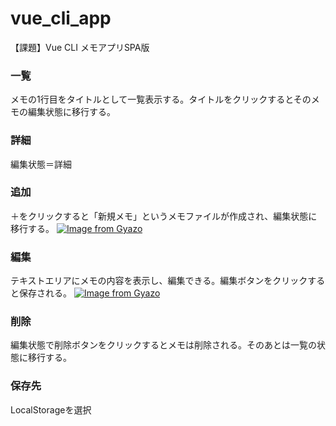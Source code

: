 # vue_cli_app
【課題】Vue CLI メモアプリSPA版

### 一覧
メモの1行目をタイトルとして一覧表示する。タイトルをクリックするとそのメモの編集状態に移行する。

### 詳細
編集状態＝詳細

### 追加
＋をクリックすると「新規メモ」というメモファイルが作成され、編集状態に移行する。
[![Image from Gyazo](https://i.gyazo.com/53666bf3492109dd0197915572230e6c.gif)](https://gyazo.com/53666bf3492109dd0197915572230e6c)

### 編集
テキストエリアにメモの内容を表示し、編集できる。編集ボタンをクリックすると保存される。
[![Image from Gyazo](https://i.gyazo.com/d50ff2ea475a91ca93971512fde42b98.gif)](https://gyazo.com/d50ff2ea475a91ca93971512fde42b98)

### 削除
編集状態で削除ボタンをクリックするとメモは削除される。そのあとは一覧の状態に移行する。

### 保存先
LocalStorageを選択
